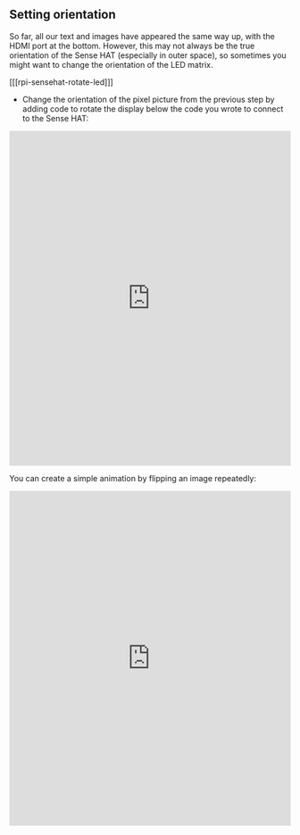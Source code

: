 ## Setting orientation

So far, all our text and images have appeared the same way up, with the HDMI port at the bottom. However, this may not always be the true orientation of the Sense HAT (especially in outer space), so sometimes you might want to change the orientation of the LED matrix.

[[[rpi-sensehat-rotate-led]]]

+ Change the orientation of the pixel picture from the previous step by adding code to rotate the display below the code you wrote to connect to the Sense HAT:

<iframe src="https://trinket.io/embed/python/dc4f166247?toggleCode=true" width="100%" height="600" frameborder="0" marginwidth="0" marginheight="0" allowfullscreen></iframe>

You can create a simple animation by flipping an image repeatedly:

<iframe src="https://trinket.io/embed/python/6a7a6a88f7" width="100%" height="600" frameborder="0" marginwidth="0" marginheight="0" allowfullscreen></iframe>
